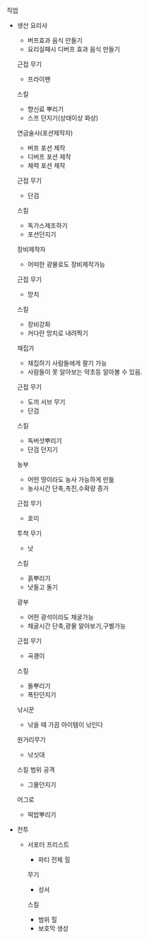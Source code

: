 직업

- 생산
    요리사
    - 버프효과 음식 만들기
    - 요리실패시 디버프 효과 음식 만들기

    근접 무기
    - 프라이팬

    스킬
    - 향신료 뿌리기
    - 스프 던지기(상태이상 화상)


    연금술사(포션제작자)
    - 버프 포션 제작
    - 디버프 포션 제작
    - 체력 포션 제작

    근접 무기
    - 단검

    스킬
    - 독가스제조하기
    - 포션던지기


    장비제작자
    - 어떠한 광물로도 장비제작가능

    근접 무기
    - 망치

    스킬
    - 장비강화
    - 커다란 망치로 내려찍기


    채집가
    - 채집하기 사람들에게 팔기 가능
    - 사람들이 못 알아보는 약초등 알아볼 수 있음.

    근접 무기
    - 도끼
    서브 무기
    - 단검

    스킬
    - 독버섯뿌리기
    - 단검 던지기

    농부
    - 어떤 땅이라도 농사 가능하게 만듦
    - 농사시간 단축,촉진,수확량 증가

    근접 무기
    - 호미

    투척 무기
    - 낫

    스킬
    - 흙뿌리기
    - 낫들고 돌기


    광부
    - 어떤 광석이라도 채굴가능
    - 채굴시간 단축,광물 알아보기,구별가능

    근접 무기
    - 곡괭이

    스킬
    - 돌뿌리기
    - 폭탄던지기

    낚시꾼
    - 낚을 때 가끔 아이템이 낚인다

    원거리무기
    - 낚싯대

    스킬
    범위 공격
    - 그물던지기

    어그로
    - 떡밥뿌리기

- 전투
    - 서포터
        프리스트
        - 파티 전체 힐

        무기
        - 성서

        스킬
        - 범위 힐
        - 보호막 생성
